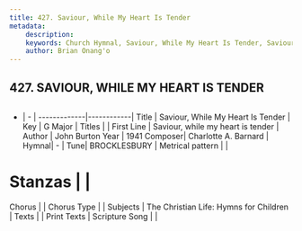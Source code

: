 ```yaml
---
title: 427. Saviour, While My Heart Is Tender
metadata:
    description: 
    keywords: Church Hymnal, Saviour, While My Heart Is Tender, Saviour, while my heart is tender, 
    author: Brian Onang'o
---
```



## 427. SAVIOUR, WHILE MY HEART IS TENDER

```txt

```

- |   -  |
-------------|------------|
Title | Saviour, While My Heart Is Tender |
Key | G Major |
Titles |  |
First Line | Saviour, while my heart is tender |
Author | John Burton
Year | 1941
Composer| Charlotte A. Barnard |
Hymnal|  - |
Tune| BROCKLESBURY |
Metrical pattern | |
# Stanzas |  |
Chorus |  |
Chorus Type |  |
Subjects | The Christian Life: Hymns for Children |
Texts |  |
Print Texts | 
Scripture Song |  |
  

